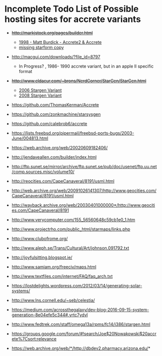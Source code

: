 # Incomplete Todo List of Possible hosting sites for accrete variants

* ~~http://markjstock.org/pages/builder.html~~
    * [1998 - Matt Burdick - Accrete2 & Accrete](https://web.archive.org/web/20120201000000*/http://markjstock.org/progs/accrete2.tar.gz) 
    * [missing starform copy](https://web.archive.org/web/20120101000000*/http://markjstock.org/progs/starform.tar.gz)
* http://macgui.com/downloads/?file_id=8797
    * In Progress? , 1986- 1990 accrete variant, but in an apple II specific format
* ~~http://www.eldacur.com/~brons/NerdCorner/StarGen/StarGen.html~~
    * [2006 Stargen Variant](https://web.archive.org/web/20070221205935/http://home.comcast.net/~brons/NerdCorner/StarGen/StarGen.html)
    * [2008 Stargen Variant](http://www.eldacur.com/~brons/NerdCorner/StarGen/StarGen.html)
    
* https://github.com/ThomasKerman/Accrete
* https://github.com/zonkmachine/starsysgen
* https://github.com/calebrob6/accrete
* https://lists.freebsd.org/pipermail/freebsd-ports-bugs/2003-June/004813.html
* https://web.archive.org/web/20020609182406/
* http://jendaveallen.com/builder/index.html
* http://ftp.sunet.se/mirror/archive/ftp.sunet.se/pub/doc/usenet/ftp.uu.net/comp.sources.misc/volume10/
* http://reocities.com/CapeCanaveral/8191/usml.html
* http://web.archive.org/web/20091026141307/http://www.geocities.com/CapeCanaveral/8191/usml.html
* http://wayback.archive.org/web/20030401000000*/http://www.geocities.com/CapeCanaveral/8191
* http://www.verycomputer.com/155_56560648c59cb1e0_1.htm
* http://www.projectrho.com/public_html/starmaps/links.php
* http://www.clubofrome.org/
* http://www.aleph.se/Trans/Cultural/Art/johnson.091792.txt
* http://joyfulsitting.blogspot.ie/
* http://www.samiam.org/freeciv/maps.html
* http://www.textfiles.com/internet/FAQ/faq_arch.txt
* https://lostdelights.wordpress.com/2012/03/14/generating-solar-systems/
* http://www.lns.cornell.edu/~seb/celestia/
* https://medium.com/acrossthegalaxy/dev-blog-2016-09-15-system-generation-8e04efe5c344#.yrtc7ydvl
* http://www.fedtrek.com/staff/omega13a/rpms/fc14/i386/stargen.html
* https://groups.google.com/forum/#!search/Joe$20Nowakowski$20accrete%7Csort:relevance
* https://web.archive.org/web/*/http://dbdev2.pharmacy.arizona.edu/*
